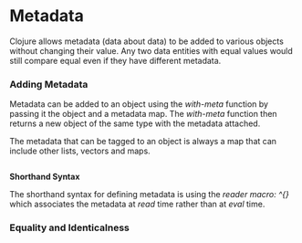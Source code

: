 # Metadata

Clojure allows metadata (data about data) to be added to various objects without changing their value. 
Any two data entities with equal values would still compare equal even if they have different metadata.

### Adding Metadata

Metadata can be added to an object using the *with-meta* function by passing it the object and a metadata map. 
The *with-meta* function then returns a new object of the same type with the metadata attached. 

The metadata that can be tagged to an object is always a map that can include other lists, vectors and maps. 

```clojure

```

**Shorthand Syntax**

The shorthand syntax for defining metadata is using the *reader macro: ^{}* which associates the metadata at *read* time rather than at *eval* time. 

### Equality and Identicalness



